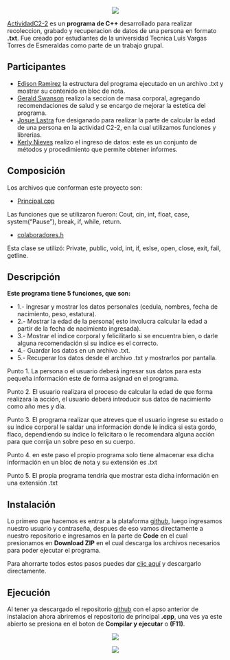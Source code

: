 <p align="center"><a href="https://github.com/LEOITOO56/ActividadC2-2" target="_blank">
    <img src="https://s2.aconvert.com/convert/p3r68-cdx67/ti0kn-tkss5.png">
</a></p>

[ActividadC2-2][1] es un **programa de C++** desarrollado para realizar recoleccion, 
grabado y recuperacion de datos de una persona en formato **.txt**. Fue creado por estudiantes de 
la universidad Tecnica Luis Vargas Torres de Esmeraldas como parte de un trabajo grupal.
 
Participantes
-------------

* [Edison Ramirez][2] la estructura del programa  ejecutado en un archivo .txt y mostrar su contenido en bloc de nota.
* [Gerald Swanson][3] realizo la seccion de masa corporal, agregando recomendaciones de salud y se encargo de mejorar la estetica del programa.
* [Josue Lastra][4] fue desiganado para realizar la parte de calcular la edad de una persona en la actividad C2-2, en la cual utilizamos funciones y librerias.
* [Kerly Nieves][5] realizo el ingreso de datos: este es un conjunto de métodos y procedimiento que permite obtener informes.

Composición
-----------

Los archivos que conforman este proyecto son:

* [Principal.cpp][6] 

Las funciones  que se utilizaron fueron:
Cout, cin, int, float, case, system(“Pause”), break, if, while, return.

* [colaboradores.h][7]

Esta clase se utilizó:
Private, public, void, int, if, eslse, open, close, exit, fail, getline.

Descripción
-----------

**Este programa tiene 5 funciones, que son:**

* 1.- Ingresar y mostrar los datos personales (cedula, nombres, fecha de nacimiento, peso, estatura).
* 2.- Mostrar la edad de la persona( esto involucra calcular la edad a partir de la fecha de nacimiento ingresada).
* 3.- Mostrar el indice corporal y felicilitarlo si se encuentra bien,  o darle alguna recomendación si su indice es el correcto.
* 4.- Guardar los datos en un archivo .txt.
* 5.- Recuperar los datos desde el archivo .txt y mostrarlos por pantalla.

Punto 1. La persona o el usuario deberá  ingresar sus datos para  esta pequeña información  este de forma asignad en el programa.

Punto 2. El usuario realizara el proceso de calcular la edad de que forma  realizara la acción, el usuario deberá introducir sus datos de nacimiento como año mes y día.

Punto 3. El programa realizar que atreves   que el usuario ingrese su estado o su índice corporal le saldar una información donde le indica si esta gordo, 
flaco, dependiendo su índice lo felicitara o le recomendara alguna acción para que corrija un sobre peso en su cuerpo.

Punto 4. en este paso el propio programa solo tiene almacenar esa dicha información en un bloc de nota y su extensión es .txt

Punto 5. El propia programa tendría que mostrar esta dicha información en una extensión .txt

Instalación
-----------

Lo primero que hacemos es entrar a la plataforma [github][8], 
luego ingresamos nuestro usuario y contraseña, 
despues de eso vamos directamente a nuestro repositorio 
e ingresamos en la parte de **Code** en el cual presionamos 
en **Download ZIP** en el cual descarga los archivos necesarios para
poder ejecutar el programa.

Para ahorrarte todos estos pasos puedes dar [clic aquí][9] y descargarlo directamente.

Ejecución
---------

Al tener ya descargado el repositorio [github][8] con el apso anterior de instalacion ahora abriremos el repositorio de principal **.cpp**, 
una ves ya este abierto se presiona en el boton de **Compilar y ejecutar** o **(F11)**.

<p align="center"><a href="https://github.com/LEOITOO56/ActividadC2-2" target="_blank">
    <img src="https://s2.aconvert.com/convert/p3r68-cdx67/tbkq8-s9cmt.png">
</a></p>

<p align="center"><a href="https://github.com/LEOITOO56/ActividadC2-2" target="_blank">
    <img src="https://i.ibb.co/8zVdzN1/sadfasdfasdf.png">
</a></p>

[1]: https://github.com/LEOITOO56/ActividadC2-2
[2]: https://github.com/LEOITOO56
[3]: https://github.com/gerswanb
[4]: https://github.com/josuesamuellastra
[5]: https://github.com/kerlynieve
[6]: https://github.com/LEOITOO56/ActividadC2-2/blob/main/Principal.cpp
[7]: https://github.com/LEOITOO56/ActividadC2-2/blob/main/colaboradores.h
[8]: https://github.com/
[9]: https://github.com/LEOITOO56/ActividadC2-2/archive/refs/heads/main.zip
